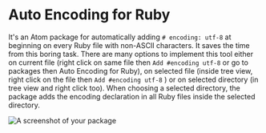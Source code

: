 # Auto Encoding for Ruby

It's an Atom package for automatically adding `# encoding: utf-8` at beginning on every Ruby file with non-ASCII characters. It saves the time from this boring task. There are many options to implement this tool either on current file (right click on same file then `Add #encoding utf-8` or go to packages then Auto Encoding for Ruby), on selected file (inside tree view, right click on the file then `Add #encoding utf-8` ) or on selected directory (in tree view and right click too). When choosing a selected directory, the package adds the encoding declaration in all Ruby files inside the selected directory.

![A screenshot of your package](https://f.cloud.github.com/assets/69169/2290250/c35d867a-a017-11e3-86be-cd7c5bf3ff9b.gif)
